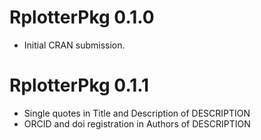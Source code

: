 # RplotterPkg 0.1.0

* Initial CRAN submission.

# RplotterPkg 0.1.1

* Single quotes in Title and Description of DESCRIPTION
* ORCID and doi registration in Authors of DESCRIPTION
